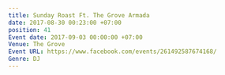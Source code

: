 ```yaml
---
title: Sunday Roast Ft. The Grove Armada
date: 2017-08-30 00:23:00 +07:00
position: 41
Event date: 2017-09-03 00:00:00 +07:00
Venue: The Grove
Event URL: https://www.facebook.com/events/261492587674168/
Genre: DJ
---
```


